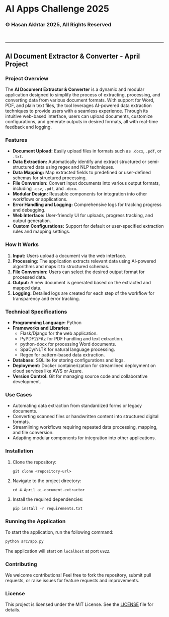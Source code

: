 # AI Apps Challenge 2025  

### © Hasan Akhtar 2025, All Rights Reserved

<br>
<hr>

## AI Document Extractor & Converter - April Project

### Project Overview  
The **AI Document Extractor & Converter** is a dynamic and modular application designed to simplify the process of extracting, processing, and converting data from various document formats. With support for Word, PDF, and plain text files, the tool leverages AI-powered data extraction techniques to provide users with a seamless experience. Through its intuitive web-based interface, users can upload documents, customize configurations, and generate outputs in desired formats, all with real-time feedback and logging.

### Features  
- **Document Upload:** Easily upload files in formats such as `.docx`, `.pdf`, or `.txt`.  
- **Data Extraction:** Automatically identify and extract structured or semi-structured data using regex and NLP techniques.  
- **Data Mapping:** Map extracted fields to predefined or user-defined schemas for structured processing.  
- **File Conversion:** Convert input documents into various output formats, including `.csv`, `.pdf`, and `.docx`.  
- **Modular Design:** Reusable components for integration into other workflows or applications.  
- **Error Handling and Logging:** Comprehensive logs for tracking progress and debugging.  
- **Web Interface:** User-friendly UI for uploads, progress tracking, and output generation.  
- **Custom Configurations:** Support for default or user-specified extraction rules and mapping settings.  

### How It Works  
1. **Input:** Users upload a document via the web interface.  
2. **Processing:** The application extracts relevant data using AI-powered algorithms and maps it to structured schemas.  
3. **File Conversion:** Users can select the desired output format for processed data.  
4. **Output:** A new document is generated based on the extracted and mapped data.  
5. **Logging:** Detailed logs are created for each step of the workflow for transparency and error tracking.

### Technical Specifications  
- **Programming Language:** Python  
- **Frameworks and Libraries:**  
  - Flask/Django for the web application.  
  - PyPDF2/Fitz for PDF handling and text extraction.  
  - python-docx for processing Word documents.  
  - SpaCy/NLTK for natural language processing.  
  - Regex for pattern-based data extraction.  
- **Database:** SQLlite for storing configurations and logs.  
- **Deployment:** Docker containerization for streamlined deployment on cloud services like AWS or Azure.  
- **Version Control:** Git for managing source code and collaborative development.  

### Use Cases  
- Automating data extraction from standardized forms or legacy documents.  
- Converting scanned files or handwritten content into structured digital formats.  
- Streamlining workflows requiring repeated data processing, mapping, and file conversion.  
- Adapting modular components for integration into other applications.  

### Installation  
1. Clone the repository:
   ```
   git clone <repository-url>
   ```
2. Navigate to the project directory:
   ```
   cd 4.April_ai-document-extractor
   ```
3. Install the required dependencies:
   ```
   pip install -r requirements.txt
   ```

### Running the Application
To start the application, run the following command:  
```bash  
python src/app.py  
```  
The application will start on `localhost` at port `6922`.   

### Contributing  
We welcome contributions! Feel free to fork the repository, submit pull requests, or raise issues for feature requests and improvements.

### License  
This project is licensed under the MIT License. See the [LICENSE](../LICENSE.txt) file for details.